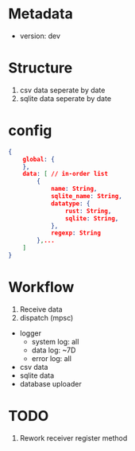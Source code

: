 # Metadata
 - version: dev

# Structure
1. csv data seperate by date
2. sqlite data seperate by date


# config
```config.json
{
    global: {
    },
    data: [ // in-order list
        {
            name: String,
            sqlite_name: String,
            datatype: {
                rust: String,
                sqlite: String,
            },
            regexp: String
        },...
    ]
}

```

# Workflow
1. Receive data
2. dispatch (mpsc)
 - logger
    - system log: all
    - data log: ~7D
    - error log: all
 - csv data
 - sqlite data
 - database uploader


# TODO
1. Rework receiver register method
